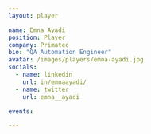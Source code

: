 ```yaml
---
layout: player

name: Emna Ayadi
position: Player
company: Primatec
bio: "QA Automation Engineer"
avatar: /images/players/emna-ayadi.jpg
socials:
  - name: linkedin
    url: in/emnaayadi/
  - name: twitter
    url: emna__ayadi

events:

---
```

